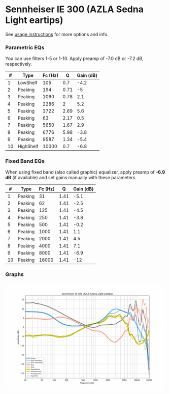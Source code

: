 # Sennheiser IE 300 (AZLA Sedna Light eartips)
See [usage instructions](https://github.com/jaakkopasanen/AutoEq#usage) for more options and info.

### Parametric EQs
You can use filters 1-5 or 1-10. Apply preamp of -7.0 dB or -7.2 dB, respectively.

|   # | Type      |   Fc (Hz) |    Q |   Gain (dB) |
|-----|-----------|-----------|------|-------------|
|   1 | LowShelf  |       105 | 0.7  |        -4.2 |
|   2 | Peaking   |       194 | 0.71 |        -5   |
|   3 | Peaking   |      1060 | 0.78 |         2.1 |
|   4 | Peaking   |      2286 | 2    |         5.2 |
|   5 | Peaking   |      3722 | 2.69 |         5.6 |
|   6 | Peaking   |        63 | 2.17 |         0.5 |
|   7 | Peaking   |      5650 | 1.67 |         2.9 |
|   8 | Peaking   |      6776 | 5.98 |        -3.8 |
|   9 | Peaking   |      9587 | 1.34 |        -5.4 |
|  10 | HighShelf |     10000 | 0.7  |        -6.8 |

### Fixed Band EQs
When using fixed band (also called graphic) equalizer, apply preamp of **-6.9 dB** (if available) and set gains manually with these parameters.

|   # | Type    |   Fc (Hz) |    Q |   Gain (dB) |
|-----|---------|-----------|------|-------------|
|   1 | Peaking |        31 | 1.41 |        -5.1 |
|   2 | Peaking |        62 | 1.41 |        -2.5 |
|   3 | Peaking |       125 | 1.41 |        -4.5 |
|   4 | Peaking |       250 | 1.41 |        -3.8 |
|   5 | Peaking |       500 | 1.41 |        -0.2 |
|   6 | Peaking |      1000 | 1.41 |         1.1 |
|   7 | Peaking |      2000 | 1.41 |         4.5 |
|   8 | Peaking |      4000 | 1.41 |         7.1 |
|   9 | Peaking |      8000 | 1.41 |        -6.9 |
|  10 | Peaking |     16000 | 1.41 |       -12   |

### Graphs
![](./Sennheiser%20IE%20300%20(AZLA%20Sedna%20Light%20eartips).png)
